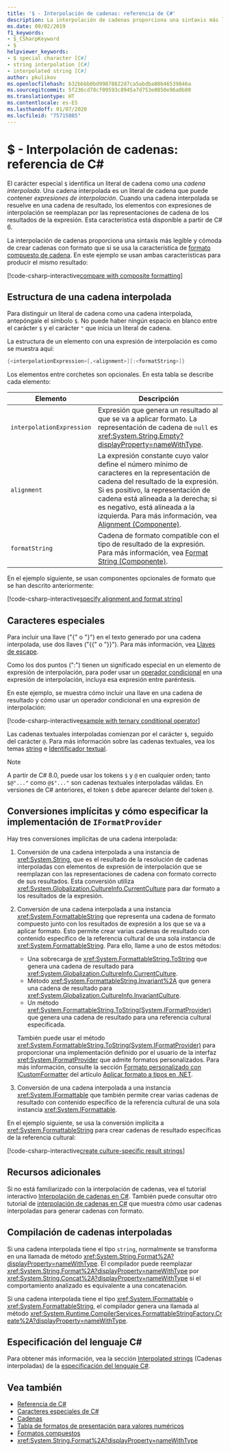 ```yaml
---
title: '$ - Interpolación de cadenas: referencia de C#'
description: La interpolación de cadenas proporciona una sintaxis más legible y cómoda para aplicar formato al resultado de la cadena, en comparación con el formato compuesto de cadenas tradicional.
ms.date: 09/02/2019
f1_keywords:
- $_CSharpKeyword
- $
helpviewer_keywords:
- $ special character [C#]
- string interpolation [C#]
- interpolated string [C#]
author: pkulikov
ms.openlocfilehash: b32bbbb0bd99878822d7ca5abdba80b46539846a
ms.sourcegitcommit: 5f236cd78cf09593c8945a7d753e0850e96a0b80
ms.translationtype: HT
ms.contentlocale: es-ES
ms.lasthandoff: 01/07/2020
ms.locfileid: "75715085"
---
```

# <a name="---string-interpolation-c-reference"></a>$ - Interpolación de cadenas: referencia de C#

El carácter especial `$` identifica un literal de cadena como una *cadena interpolada*. Una cadena interpolada es un literal de cadena que puede contener *expresiones de interpolación*. Cuando una cadena interpolada se resuelve en una cadena de resultado, los elementos con expresiones de interpolación se reemplazan por las representaciones de cadena de los resultados de la expresión. Esta característica está disponible a partir de C# 6.

La interpolación de cadenas proporciona una sintaxis más legible y cómoda de crear cadenas con formato que si se usa la característica de [formato compuesto de cadena](../../../standard/base-types/composite-formatting.md). En este ejemplo se usan ambas características para producir el mismo resultado:

[!code-csharp-interactive[compare with composite formatting](~/samples/snippets/csharp/language-reference/tokens/string-interpolation.cs#1)]

## <a name="structure-of-an-interpolated-string"></a>Estructura de una cadena interpolada

Para distinguir un literal de cadena como una cadena interpolada, antepóngale el símbolo `$`. No puede haber ningún espacio en blanco entre el carácter `$` y el carácter `"` que inicia un literal de cadena.

La estructura de un elemento con una expresión de interpolación es como se muestra aquí:

```csharp
{<interpolationExpression>[,<alignment>][:<formatString>]}
```

Los elementos entre corchetes son opcionales. En esta tabla se describe cada elemento:

|Elemento|Descripción|
|-------------|-----------------|
|`interpolationExpression`|Expresión que genera un resultado al que se va a aplicar formato. La representación de cadena de `null` es <xref:System.String.Empty?displayProperty=nameWithType>.|
|`alignment`|La expresión constante cuyo valor define el número mínimo de caracteres en la representación de cadena del resultado de la expresión. Si es positivo, la representación de cadena está alineada a la derecha; si es negativo, está alineada a la izquierda. Para más información, vea [Alignment (Componente)](../../../standard/base-types/composite-formatting.md#alignment-component).|
|`formatString`|Cadena de formato compatible con el tipo de resultado de la expresión. Para más información, vea [Format String (Componente)](../../../standard/base-types/composite-formatting.md#format-string-component).|

En el ejemplo siguiente, se usan componentes opcionales de formato que se han descrito anteriormente:

[!code-csharp-interactive[specify alignment and format string](~/samples/snippets/csharp/language-reference/tokens/string-interpolation.cs#2)]

## <a name="special-characters"></a>Caracteres especiales

Para incluir una llave ("{" o "}") en el texto generado por una cadena interpolada, use dos llaves ("{{" o "}}"). Para más información, vea [Llaves de escape](../../../standard/base-types/composite-formatting.md#escaping-braces).

Como los dos puntos (":") tienen un significado especial en un elemento de expresión de interpolación, para poder usar un [operador condicional](../operators/conditional-operator.md) en una expresión de interpolación, incluya esa expresión entre paréntesis.

En este ejemplo, se muestra cómo incluir una llave en una cadena de resultado y cómo usar un operador condicional en una expresión de interpolación:

[!code-csharp-interactive[example with ternary conditional operator](~/samples/snippets/csharp/language-reference/tokens/string-interpolation.cs#3)]

Las cadenas textuales interpoladas comienzan por el carácter `$`, seguido del carácter `@`. Para más información sobre las cadenas textuales, vea los temas [string](../builtin-types/reference-types.md) e [Identificador textual](verbatim.md).

> [!NOTE]
> A partir de C# 8.0, puede usar los tokens `$` y `@` en cualquier orden; tanto `$@"..."` como `@$"..."` son cadenas textuales interpoladas válidas. En versiones de C# anteriores, el token `$` debe aparecer delante del token `@`.

## <a name="implicit-conversions-and-how-to-specify-iformatprovider-implementation"></a>Conversiones implícitas y cómo especificar la implementación de `IFormatProvider`

Hay tres conversiones implícitas de una cadena interpolada:

1. Conversión de una cadena interpolada a una instancia de <xref:System.String>, que es el resultado de la resolución de cadenas interpoladas con elementos de expresión de interpolación que se reemplazan con las representaciones de cadena con formato correcto de sus resultados. Esta conversión utiliza <xref:System.Globalization.CultureInfo.CurrentCulture> para dar formato a los resultados de la expresión.

1. Conversión de una cadena interpolada a una instancia <xref:System.FormattableString> que representa una cadena de formato compuesto junto con los resultados de expresión a los que se va a aplicar formato. Esto permite crear varias cadenas de resultado con contenido específico de la referencia cultural de una sola instancia de <xref:System.FormattableString>. Para ello, llame a uno de estos métodos:

      - Una sobrecarga de <xref:System.FormattableString.ToString> que genera una cadena de resultado para <xref:System.Globalization.CultureInfo.CurrentCulture>.
      - Método <xref:System.FormattableString.Invariant%2A> que genera una cadena de resultado para <xref:System.Globalization.CultureInfo.InvariantCulture>.
      - Un método <xref:System.FormattableString.ToString(System.IFormatProvider)> que genera una cadena de resultado para una referencia cultural especificada.

    También puede usar el método <xref:System.FormattableString.ToString(System.IFormatProvider)> para proporcionar una implementación definido por el usuario de la interfaz <xref:System.IFormatProvider> que admite formatos personalizados. Para más información, consulte la sección [Formato personalizado con ICustomFormatter](../../../standard/base-types/formatting-types.md#custom-formatting-with-icustomformatter) del artículo [Aplicar formato a tipos en .NET](../../../standard/base-types/formatting-types.md).

1. Conversión de una cadena interpolada a una instancia <xref:System.IFormattable> que también permite crear varias cadenas de resultado con contenido específico de la referencia cultural de una sola instancia <xref:System.IFormattable>.

En el ejemplo siguiente, se usa la conversión implícita a <xref:System.FormattableString> para crear cadenas de resultado específicas de la referencia cultural:

[!code-csharp-interactive[create culture-specific result strings](~/samples/snippets/csharp/language-reference/tokens/string-interpolation.cs#4)]

## <a name="additional-resources"></a>Recursos adicionales

Si no está familiarizado con la interpolación de cadenas, vea el tutorial interactivo [Interpolación de cadenas en C#](../../tutorials/exploration/interpolated-strings.yml). También puede consultar otro tutorial de [interpolación de cadenas en C#](../../tutorials/string-interpolation.md) que muestra cómo usar cadenas interpoladas para generar cadenas con formato.

## <a name="compilation-of-interpolated-strings"></a>Compilación de cadenas interpoladas

Si una cadena interpolada tiene el tipo `string`, normalmente se transforma en una llamada de método <xref:System.String.Format%2A?displayProperty=nameWithType>. El compilador puede reemplazar <xref:System.String.Format%2A?displayProperty=nameWithType> por <xref:System.String.Concat%2A?displayProperty=nameWithType> si el comportamiento analizado es equivalente a una concatenación.

Si una cadena interpolada tiene el tipo <xref:System.IFormattable> o <xref:System.FormattableString>, el compilador genera una llamada al método <xref:System.Runtime.CompilerServices.FormattableStringFactory.Create%2A?displayProperty=nameWithType>.

## <a name="c-language-specification"></a>Especificación del lenguaje C#

Para obtener más información, vea la sección [Interpolated strings](~/_csharplang/spec/expressions.md#interpolated-strings) (Cadenas interpoladas) de la [especificación del lenguaje C#](~/_csharplang/spec/introduction.md).

## <a name="see-also"></a>Vea también

- [Referencia de C#](../index.md)
- [Caracteres especiales de C#](index.md)
- [Cadenas](../../programming-guide/strings/index.md)
- [Tabla de formatos de presentación para valores numéricos](../keywords/formatting-numeric-results-table.md)
- [Formatos compuestos](../../../standard/base-types/composite-formatting.md)
- <xref:System.String.Format%2A?displayProperty=nameWithType>
